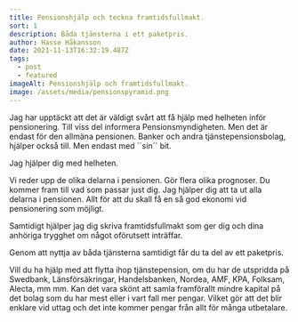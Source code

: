 ```yaml
---
title: Pensionshjälp och teckna framtidsfullmakt.
sort: 1
description: Båda tjänsterna i ett paketpris.
author: Hasse Håkansson
date: 2021-11-13T16:32:19.487Z
tags:
  - post
  - featured
imageAlt: Pensionshjälp och framtidsfullmakt.
image: /assets/media/pensionspyramid.png
---
```

Jag har upptäckt att det är väldigt svårt att få hjälp med helheten inför pensionering. Till viss del informera Pensionsmyndigheten. Men det är endast för den allmäna pensionen. Banker och andra tjänstepensionsbolag, hjälper också till. Men endast med ´´sin´´ bit.

Jag hjälper dig med helheten.

Vi reder upp de olika delarna i pensionen. Gör flera olika prognoser. Du kommer fram till vad som passar just dig. Jag hjälper dig att ta ut alla delarna i pensionen. Allt för att du skall få en så god ekonomi vid pensionering som möjligt.

Samtidigt hjälper jag dig skriva framtidsfullmakt som ger dig och dina anhöriga trygghet om något oförutsett inträffar.

Genom att nyttja av båda tjänsterna samtidigt får du ta del av ett paketpris.

Vill du ha hjälp med att flytta ihop tjänstepension, om du har de utspridda på Swedbank, Länsförsäkringar, Handelsbanken, Nordea, AMF, KPA, Folksam, Alecta, mm mm. Kan det vara skönt att samla framförallt mindre kapital på det bolag som du har mest eller i vart fall mer pengar. Vilket gör att det blir enklare vid uttag och det inte kommer pengar från allt för många utbetalare.